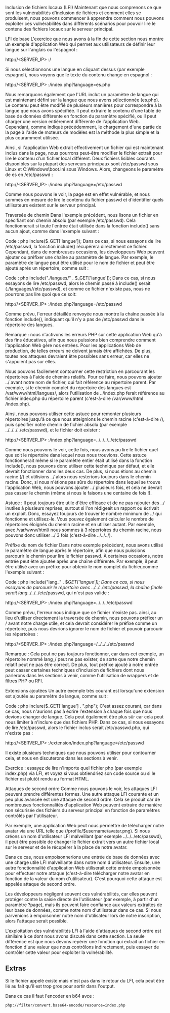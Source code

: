 Inclusion de fichiers locaux (LFI)
Maintenant que nous comprenons ce que sont les vulnérabilités d'inclusion de fichiers et comment elles se produisent, nous pouvons commencer à apprendre comment nous pouvons exploiter ces vulnérabilités dans différents scénarios pour pouvoir lire le contenu des fichiers locaux sur le serveur principal.

LFI de base
L'exercice que nous avons à la fin de cette section nous montre un exemple d'application Web qui permet aux utilisateurs de définir leur langue sur l'anglais ou l'espagnol :
   
http://<SERVER_IP> :<PORT>/


Si nous sélectionnons une langue en cliquant dessus (par exemple espagnol), nous voyons que le texte du contenu change en espagnol :
   
http://<SERVER_IP> :<PORT>/index.php?language=es.php


Nous remarquons également que l'URL inclut un paramètre de langue qui est maintenant défini sur la langue que nous avons sélectionnée (es.php). Le contenu peut être modifié de plusieurs manières pour correspondre à la langue que nous avons spécifiée. Il peut extraire le contenu d'une table de base de données différente en fonction du paramètre spécifié, ou il peut charger une version entièrement différente de l'application Web. Cependant, comme indiqué précédemment, le chargement d'une partie de la page à l'aide de moteurs de modèles est la méthode la plus simple et la plus couramment utilisée.

Ainsi, si l'application Web extrait effectivement un fichier qui est maintenant inclus dans la page, nous pourrons peut-être modifier le fichier extrait pour lire le contenu d'un fichier local différent. Deux fichiers lisibles courants disponibles sur la plupart des serveurs principaux sont /etc/passwd sous Linux et C:\Windows\boot.ini sous Windows. Alors, changeons le paramètre de es en /etc/passwd :
   
http://<SERVER_IP> :<PORT>/index.php?language=/etc/passwd


Comme nous pouvons le voir, la page est en effet vulnérable, et nous sommes en mesure de lire le contenu du fichier passwd et d'identifier quels utilisateurs existent sur le serveur principal.

Traversée de chemin
Dans l'exemple précédent, nous lisons un fichier en spécifiant son chemin absolu (par exemple /etc/passwd). Cela fonctionnerait si toute l'entrée était utilisée dans la fonction include() sans aucun ajout, comme dans l'exemple suivant :

Code : php
inclure($_GET['langue']);
Dans ce cas, si nous essayons de lire /etc/passwd, la fonction include() récupérera directement ce fichier. Cependant, dans de nombreuses occasions, les développeurs Web peuvent ajouter ou préfixer une chaîne au paramètre de langue. Par exemple, le paramètre de langue peut être utilisé pour le nom de fichier et peut être ajouté après un répertoire, comme suit :

Code : php
include("./langues/" . $_GET['langue']);
Dans ce cas, si nous essayons de lire /etc/passwd, alors le chemin passé à include() serait (./languages//etc/passwd), et comme ce fichier n'existe pas, nous ne pourrons pas lire quoi que ce soit:
   
http://<SERVER_IP> :<PORT>/index.php?language=/etc/passwd


Comme prévu, l'erreur détaillée renvoyée nous montre la chaîne passée à la fonction include(), indiquant qu'il n'y a pas de /etc/passwd dans le répertoire des langues.

Remarque : nous n'activons les erreurs PHP sur cette application Web qu'à des fins éducatives, afin que nous puissions bien comprendre comment l'application Web gère nos entrées. Pour les applications Web de production, de telles erreurs ne doivent jamais être affichées. De plus, toutes nos attaques devraient être possibles sans erreur, car elles ne s'appuient pas sur elles.

Nous pouvons facilement contourner cette restriction en parcourant les répertoires à l'aide de chemins relatifs. Pour ce faire, nous pouvons ajouter ../ avant notre nom de fichier, qui fait référence au répertoire parent. Par exemple, si le chemin complet du répertoire des langues est /var/www/html/langues/, alors l'utilisation de ../index.php ferait référence au fichier index.php du répertoire parent (c'est-à-dire /var/www/html /index.php).

Ainsi, nous pouvons utiliser cette astuce pour remonter plusieurs répertoires jusqu'à ce que nous atteignions le chemin racine (c'est-à-dire /), puis spécifier notre chemin de fichier absolu (par exemple ../../../../etc/passwd), et le fichier doit exister :
   
http://<SERVER_IP> :<PORT>/index.php?language=../../../../etc/passwd


Comme nous pouvons le voir, cette fois, nous avons pu lire le fichier quel que soit le répertoire dans lequel nous nous trouvions. Cette astuce fonctionnerait même si le paramètre entier était utilisé dans la fonction include(), nous pouvons donc utiliser cette technique par défaut, et elle devrait fonctionner dans les deux cas. De plus, si nous étions au chemin racine (/) et utilisions ../ alors nous resterions toujours dans le chemin racine. Donc, si nous n'étions pas sûrs du répertoire dans lequel se trouve l'application Web, nous pouvons ajouter ../ plusieurs fois, et cela ne devrait pas casser le chemin (même si nous le faisons une centaine de fois !).

Astuce : Il peut toujours être utile d'être efficace et de ne pas rajouter des ../ inutiles à plusieurs reprises, surtout si l'on rédigeait un rapport ou écrivait un exploit. Donc, essayez toujours de trouver le nombre minimum de ../ qui fonctionne et utilisez-le. Vous pouvez également calculer le nombre de répertoires éloignés du chemin racine et en utiliser autant. Par exemple, avec /var/www/html/ nous sommes à 3 répertoires du chemin racine, nous pouvons donc utiliser ../ 3 fois (c'est-à-dire ../../../).

Préfixe du nom de fichier
Dans notre exemple précédent, nous avons utilisé le paramètre de langue après le répertoire, afin que nous puissions parcourir le chemin pour lire le fichier passwd. À certaines occasions, notre entrée peut être ajoutée après une chaîne différente. Par exemple, il peut être utilisé avec un préfixe pour obtenir le nom complet du fichier,comme l'exemple suivant :

Code : php
include("lang_" . $_GET['langue']);
Dans ce cas, si nous essayons de parcourir le répertoire avec ../../../etc/passwd, la chaîne finale serait lang_../../../etc/passwd, qui n'est pas valide :
   
http://<SERVER_IP> :<PORT>/index.php?language=../../../etc/passwd


Comme prévu, l'erreur nous indique que ce fichier n'existe pas. ainsi, au lieu d'utiliser directement la traversée de chemin, nous pouvons préfixer un / avant notre charge utile, et cela devrait considérer le préfixe comme un répertoire, puis nous devrions ignorer le nom de fichier et pouvoir parcourir les répertoires :
   
http://<SERVER_IP> :<PORT>/index.php?language=/../../../etc/passwd


Remarque : Cela peut ne pas toujours fonctionner, car dans cet exemple, un répertoire nommé lang_/ peut ne pas exister, de sorte que notre chemin relatif peut ne pas être correct. De plus, tout préfixe ajouté à notre entrée peut casser certaines techniques d'inclusion de fichiers dont nous parlerons dans les sections à venir, comme l'utilisation de wrappers et de filtres PHP ou RFI.

Extensions ajoutées
Un autre exemple très courant est lorsqu'une extension est ajoutée au paramètre de langue, comme suit :

Code : php
inclure($_GET['langue'] . ".php");
C'est assez courant, car dans ce cas, nous n'aurions pas à écrire l'extension à chaque fois que nous devions changer de langue. Cela peut également être plus sûr car cela peut nous limiter à n'inclure que des fichiers PHP. Dans ce cas, si nous essayons de lire /etc/passwd, alors le fichier inclus serait /etc/passwd.php, qui n'existe pas :
   
http://<SERVER_IP> :<PORT>/extension/index.php?language=/etc/passwd


Il existe plusieurs techniques que nous pouvons utiliser pour contourner cela, et nous en discuterons dans les sections à venir.

Exercice : essayez de lire n'importe quel fichier php (par exemple index.php) via LFI, et voyez si vous obtiendriez son code source ou si le fichier est plutôt rendu au format HTML.

Attaques de second ordre
Comme nous pouvons le voir, les attaques LFI peuvent prendre différentes formes. Une autre attaque LFI courante et un peu plus avancée est une attaque de second ordre. Cela se produit car de nombreuses fonctionnalités d'application Web peuvent extraire de manière non sécurisée des fichiers du serveur principal en fonction de paramètres contrôlés par l'utilisateur.

Par exemple, une application Web peut nous permettre de télécharger notre avatar via une URL telle que (/profile/$username/avatar.png). Si nous créons un nom d'utilisateur LFI malveillant (par exemple ../../../etc/passwd), il peut être possible de changer le fichier extrait vers un autre fichier local sur le serveur et de le récupérer à la place de notre avatar.

Dans ce cas, nous empoisonnerions une entrée de base de données avec une charge utile LFI malveillante dans notre nom d'utilisateur. Ensuite, une autre fonctionnalité d'application Web utiliserait cette entrée empoisonnée pour effectuer notre attaque (c'est-à-dire télécharger notre avatar en fonction de la valeur du nom d'utilisateur). C'est pourquoi cette attaque est appelée attaque de second ordre.

Les développeurs négligent souvent ces vulnérabilités, car elles peuvent protéger contre la saisie directe de l'utilisateur (par exemple, à partir d'un paramètre ?page), mais ils peuvent faire confiance aux valeurs extraites de leur base de données, comme notre nom d'utilisateur dans ce cas. Si nous parvenions à empoisonner notre nom d'utilisateur lors de notre inscription, alors l'attaque serait possible.

L'exploitation des vulnérabilités LFI à l'aide d'attaques de second ordre est similaire à ce dont nous avons discuté dans cette section. La seule différence est que nous devons repérer une fonction qui extrait un fichier en fonction d'une valeur que nous contrôlons indirectement, puis essayer de contrôler cette valeur pour exploiter la vulnérabilité.




## Extras

Si le fichier appelé existe mais n'est pas dans le retour du LFI, cela peut être lié au fait qu'il est trop gros pour sortir dans l'output.

Dans ce cas il faut l'encoder en b64 avce :
```
php://filter/convert.base64-encode/resource=index.php
```
